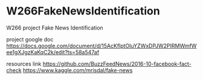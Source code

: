 # W266FakeNewsIdentification
W266 project Fake News Identification

project google doc https://docs.google.com/document/d/15AcKflptOIuYZWxDPJW2PIRMWmfWee1gXJgzKaKqC2k/edit?ts=58a547af

resources link 
https://github.com/BuzzFeedNews/2016-10-facebook-fact-check
https://www.kaggle.com/mrisdal/fake-news
